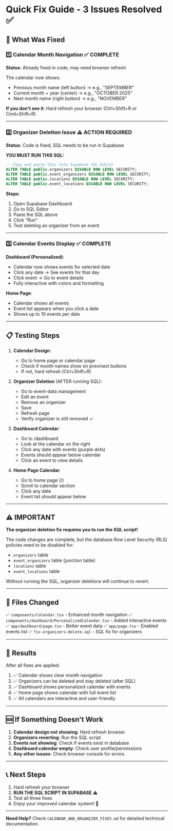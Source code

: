 # Quick Fix Guide - 3 Issues Resolved ✅

## 🔧 What Was Fixed

### 1️⃣ Calendar Month Navigation ✅ COMPLETE
**Status**: Already fixed in code, may need browser refresh

The calendar now shows:
- Previous month name (left button) → e.g., "SEPTEMBER"
- Current month + year (center) → e.g., "OCTOBER 2025"
- Next month name (right button) → e.g., "NOVEMBER"

**If you don't see it**: Hard refresh your browser (Ctrl+Shift+R or Cmd+Shift+R)

---

### 2️⃣ Organizer Deletion Issue ⚠️ ACTION REQUIRED
**Status**: Code is fixed, SQL needs to be run in Supabase

**YOU MUST RUN THIS SQL:**

```sql
-- Copy and paste this into Supabase SQL Editor
ALTER TABLE public.organizers DISABLE ROW LEVEL SECURITY;
ALTER TABLE public.event_organizers DISABLE ROW LEVEL SECURITY;
ALTER TABLE public.locations DISABLE ROW LEVEL SECURITY;
ALTER TABLE public.event_locations DISABLE ROW LEVEL SECURITY;
```

**Steps**:
1. Open Supabase Dashboard
2. Go to SQL Editor
3. Paste the SQL above
4. Click "Run"
5. Test deleting an organizer from an event

---

### 3️⃣ Calendar Events Display ✅ COMPLETE

**Dashboard (Personalized)**:
- Calendar now shows events for selected date
- Click any date → See events for that day
- Click event → Go to event details
- Fully interactive with colors and formatting

**Home Page**:
- Calendar shows all events
- Event list appears when you click a date
- Shows up to 10 events per date

---

## 📋 Testing Steps

1. **Calendar Design**:
   - Go to home page or calendar page
   - Check if month names show on prev/next buttons
   - If not, hard refresh (Ctrl+Shift+R)

2. **Organizer Deletion** (AFTER running SQL):
   - Go to event-data management
   - Edit an event
   - Remove an organizer
   - Save
   - Refresh page
   - Verify organizer is still removed ✓

3. **Dashboard Calendar**:
   - Go to /dashboard
   - Look at the calendar on the right
   - Click any date with events (purple dots)
   - Events should appear below calendar
   - Click an event to view details

4. **Home Page Calendar**:
   - Go to home page (/)
   - Scroll to calendar section
   - Click any date
   - Event list should appear below

---

## ⚠️ IMPORTANT

**The organizer deletion fix requires you to run the SQL script!**

The code changes are complete, but the database Row Level Security (RLS) policies need to be disabled for:
- `organizers` table
- `event_organizers` table (junction table)
- `locations` table
- `event_locations` table

Without running the SQL, organizer deletions will continue to revert.

---

## 📁 Files Changed

✅ `components/Calendar.tsx` - Enhanced month navigation
✅ `components/dashboard/PersonalizedCalendar.tsx` - Added interactive events
✅ `app/dashboard/page.tsx` - Better event data
✅ `app/page.tsx` - Enabled events list
✅ `fix-organizers-delete.sql` - SQL fix for organizers

---

## 🎯 Results

After all fixes are applied:

1. ✅ Calendar shows clear month navigation
2. ✅ Organizers can be deleted and stay deleted (after SQL)
3. ✅ Dashboard shows personalized calendar with events
4. ✅ Home page shows calendar with full event list
5. ✅ All calendars are interactive and user-friendly

---

## 🆘 If Something Doesn't Work

1. **Calendar design not showing**: Hard refresh browser
2. **Organizers reverting**: Run the SQL script
3. **Events not showing**: Check if events exist in database
4. **Dashboard calendar empty**: Check user profile/permissions
5. **Any other issues**: Check browser console for errors

---

## 📞 Next Steps

1. Hard refresh your browser
2. **RUN THE SQL SCRIPT IN SUPABASE** ⚠️
3. Test all three fixes
4. Enjoy your improved calendar system! 🎉

---

**Need Help?** Check `CALENDAR_AND_ORGANIZER_FIXES.md` for detailed technical documentation.








































